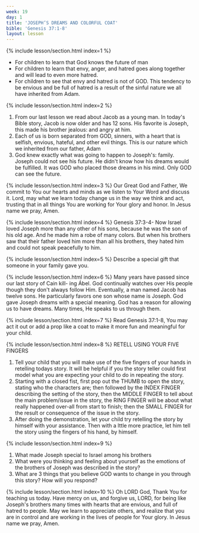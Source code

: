 ```yaml
---
week: 19
day: 1
title: 'JOSEPH’S DREAMS AND COLORFUL COAT'
bible: 'Genesis 37:1-8'
layout: lesson
---
```



{% include lesson/section.html index=1 %}
- For children to learn that God knows the future of man
- For children to learn that envy, anger, and hatred goes along together and will lead to even more hatred.
- For children to see that envy and hatred is not of GOD. This tendency to be envious and be full of hatred is a result of the sinful nature we all have inherited from Adam.


{% include lesson/section.html index=2 %}
 1. From our last lesson we read about Jacob as a young man. In today's Bible story, Jacob is now older and has 12 sons. His favorite is Joseph, this made his brother jealous: and angry at him.
2. Each of us is born separated from GOD, sinners, with a heart that is selfish, envious, hateful, and other evil things. This is our nature which we inherited from our father, Adam
3. God knew exactly what was going to happen to Joseph's: family. Joseph could not see his future. He didn't know how his dreams would be fulfilled. It was GOD who placed those dreams in his mind. Only GOD can see the future.


{% include lesson/section.html index=3 %}
Our Great God and Father, We commit to You our hearts and minds as we listen to Your Word and discuss it. Lord, may what we learn today change us in the way we think and act, trusting that in all things You are working for Your glory and honor. In Jesus name we pray, Amen.


{% include lesson/section.html index=4 %}
Genesis 37:3-4- Now Israel loved Joseph more than any other of his sons, because he was the son of his old age. And he made him a robe of many colors. But when his brothers saw that their father loved him more than all his brothers, they hated him and could not speak peacefully to him.


{% include lesson/section.html index=5 %}
Describe a special gift that someone in your family gave you.


{% include lesson/section.html index=6 %}
Many years have passed since our last story of Cain kill- ing Ábel. God continually watches over His people though they don't always follow Him. Eventually, a man named Jacob has twelve sons. He particularly favors one son whose name is Joseph. God gave Joseph dreams with a special meaning. God has a reason for allowing us to have dreams. Many times, He speaks to us through them.


{% include lesson/section.html index=7 %}
Read Genesis 37:1-8, You may act it out or add a prop like a coat to make it more fun and meaningful for your child.


{% include lesson/section.html index=8 %}
RETELL USING YOUR FIVE FINGERS
1. Tell your child that you will make use of the five fingers of your hands in retelling todays story. It will be helpful if you the story teller could first model what you are expecting your child to do in repeating the story.
2. Starting with a closed fist, first pop out the THUMB to open the story, stating who the characters are; then followed by the INDEX FINGER describing the setting of the story, then the MIDDLE FINGER to tell about the main problem/issue in the story, the RING FINGER will be about what really happened over-all from start to finish; then the SMALL FINGER for the result or consequence of the issue in the story.
3. After doing the demonstration, let your child try retelling the story by himself with your assistance. Then with a lttle more practice, let him tell the story using the fingers of his hand, by himself.


{% include lesson/section.html index=9 %}
1. What made Joseph special to Israel among his brothers
2. What were you thinking and feeling about yourself as the emotions of the brothers of Joseph was described in the story?
3. What are 3 things that you believe GOD wants to change in you through this story? How will you respond?


{% include lesson/section.html index=10 %}
Oh LORD God, Thank You for teaching us today. Have mercy on us, and forgive us, LORD, for being like Joseph's brothers many times with hearts that are envious, and full of hatred to people. May we learn to appreciate others, and realize that you are in control and are working in the lives of people for Your glory. In Jesus name we pray, Amen.

